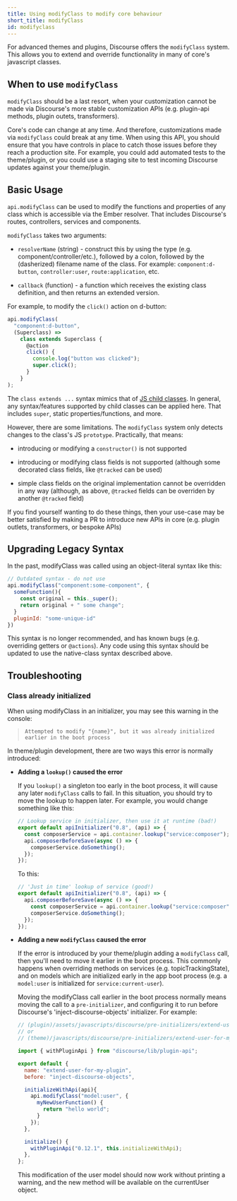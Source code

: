 ```yaml
---
title: Using modifyClass to modify core behaviour
short_title: modifyClass
id: modifyclass
---
```


For advanced themes and plugins, Discourse offers the `modifyClass` system. This allows you to extend and override functionality in many of core's javascript classes.

## When to use `modifyClass`

`modifyClass` should be a last resort, when your customization cannot be made via Discourse's more stable customization APIs (e.g. plugin-api methods, plugin outets, transformers).

Core's code can change at any time. And therefore, customizations made via `modifyClass` could break at any time. When using this API, you should ensure that you have controls in place to catch those issues before they reach a production site. For example, you could add automated tests to the theme/plugin, or you could use a staging site to test incoming Discourse updates against your theme/plugin.

## Basic Usage

`api.modifyClass` can be used to modify the functions and properties of any class which is accessible via the Ember resolver. That includes Discourse's routes, controllers, services and components.

`modifyClass` takes two arguments:

- `resolverName` (string) - construct this by using the type (e.g. component/controller/etc.), followed by a colon, followed by the (dasherized) filename name of the class. For example: `component:d-button`, `controller:user`, `route:application`, etc.

- `callback` (function) - a function which receives the existing class definition, and then returns an extended version.

For example, to modify the `click()` action on d-button:
   
```js
api.modifyClass(
  "component:d-button",
  (Superclass) =>
    class extends Superclass {
      @action
      click() {
        console.log("button was clicked");
        super.click();
      }
    }
);
```

The `class extends ...` syntax mimics that of [JS child classes](https://developer.mozilla.org/en-US/docs/Web/JavaScript/Reference/Classes#inheritance). In general, any syntax/features supported by child classes can be applied here. That includes `super`, static properties/functions, and more.

However, there are some limitations. The `modifyClass` system only detects changes to the class's JS `prototype`. Practically, that means:

- introducing or modifying a `constructor()` is not supported

- introducing or modifying class fields is not supported (although some decorated class fields, like `@tracked` can be used)

- simple class fields on the original implementation cannot be overridden in any way (although, as above, `@tracked` fields can be overriden by another `@tracked` field)

If you find yourself wanting to do these things, then your use-case may be better satisfied by making a PR to introduce new APIs in core (e.g. plugin outlets, transformers, or bespoke APIs)

## Upgrading Legacy Syntax

In the past, modifyClass was called using an object-literal syntax like this:

```js
// Outdated syntax - do not use
api.modifyClass("component:some-component", {
  someFunction(){
    const original = this._super();
    return original + " some change";
  }
  pluginId: "some-unique-id"
})
```

This syntax is no longer recommended, and has known bugs (e.g. overriding getters or `@actions`). Any code using this syntax should be updated to use the native-class syntax described above.

## Troubleshooting

### Class already initialized

When using modifyClass in an initializer, you may see this warning in the console:

> `Attempted to modify "{name}", but it was already initialized earlier in the boot process`

In theme/plugin development, there are two ways this error is normally introduced:

- **Adding a `lookup()` caused the error**
  
  If you `lookup()` a singleton too early in the boot process, it will cause any later `modifyClass` calls to fail. In this situation, you should try to move the lookup to happen later. For example, you would change something like this:

  ```js
  // Lookup service in initializer, then use it at runtime (bad!)
  export default apiInitializer("0.8", (api) => {
    const composerService = api.container.lookup("service:composer");
    api.composerBeforeSave(async () => {
      composerService.doSomething();
    });
  });
  ```


  To this:

  ```js
  // 'Just in time' lookup of service (good!)
  export default apiInitializer("0.8", (api) => {
    api.composerBeforeSave(async () => {
      const composerService = api.container.lookup("service:composer");
      composerService.doSomething();
    });
  });
  ```

- **Adding a new `modifyClass` caused the error**

  If the error is introduced by your theme/plugin adding a `modifyClass` call, then you'll need to move it earlier in the boot process. This commonly happens when overriding methods on services (e.g. topicTrackingState), and on models which are initialized early in the app boot process (e.g. a `model:user` is initialized for `service:current-user`).

  Moving the modifyClass call earlier in the boot process normally means moving the call to a `pre-initializer`, and configuring it to run before Discourse's 'inject-discourse-objects' initializer. For example:

  ```js
  // (plugin)/assets/javascripts/discourse/pre-initializers/extend-user-for-my-plugin.js
  // or
  // (theme)/javascripts/discourse/pre-initializers/extend-user-for-my-plugin.js

  import { withPluginApi } from "discourse/lib/plugin-api";

  export default {
    name: "extend-user-for-my-plugin",
    before: "inject-discourse-objects",

    initializeWithApi(api){
      api.modifyClass("model:user", {
        myNewUserFunction() {
          return "hello world";
        }
      });
    },

    initialize() {
      withPluginApi("0.12.1", this.initializeWithApi);
    },
  };
  ```

  This modification of the user model should now work without printing a warning, and the new method will be available on the currentUser object.
